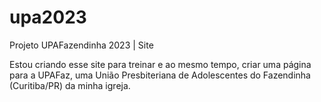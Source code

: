 # upa2023
 Projeto UPAFazendinha 2023 | Site


Estou criando esse site para treinar e ao mesmo tempo, criar uma página para a UPAFaz, uma União Presbiteriana de Adolescentes do Fazendinha (Curitiba/PR) da minha igreja.